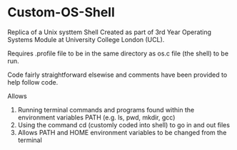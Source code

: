 Custom-OS-Shell
===============
Replica of a Unix systtem Shell
Created as part of 3rd Year Operating Systems Module at University College London (UCL). 

Requires .profile file to be in the same directory as os.c file (the shell) to be run.

Code fairly straightforward elsewise and comments have been provided to help follow code.  

Allows 
1) Running terminal commands and programs found within the environment variables PATH (e.g. ls, pwd, mkdir, gcc)
2) Using the command cd (customly coded into shell) to go in and out files 
3) Allows PATH and HOME environment variables to be changed from the terminal



